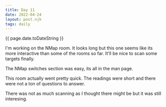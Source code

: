 ```yaml
---
title: Day 11
date: 2022-04-24
layout: post.njk
tags: daily
---
```


{{ page.date.toDateString }}

I'm working on the NMap room. It looks long but this one seems like its more interactive than some of the rooms so far. It'll be nice to scan some targets finally.

The NMap switches section was easy, its all in the man page.

This room actually went pretty quick. The readings were short and there were not a ton of questions to answer.

There was not as much scanning as I thought there might be but it was still interesing.